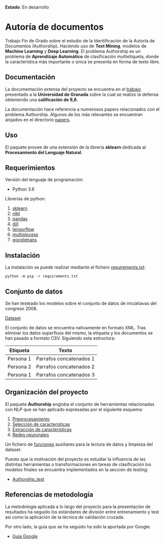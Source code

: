 **Estado**: En desarrollo

# Autoría de documentos

Trabajo Fin de Grado sobre el estudio de la Identificación de la Autoría de Documentos (Authorship). Haciendo uso de **Text Mining**, modelos de **Machine Learning** y **Deep Learning**. El problema Authorship es un problema de **Aprendizaje Automático** de clasificación multietiqueta, donde la característica más importante o única se presenta en forma de texto libre.

## Documentación

La documentación extensa del proyecto se encuentra en el [trabajo](Authorship/doc/TFG%20Estudio%20de%20identificacion%20de%20autoría.pdf) presentado a la **Universidad de Granada** sobre la cual se realizo la defensa obteniendo una **calificación de 9,8**.

La documentación hace referencia a numerosos papers relacionados con el problema Authorship. Algunos de los más relevantes se encuentran alojados en el directorio [papers](papers).

## Uso

El paquete provee de una extensión de la librería **sklearn** dedicada al **Procesamiento del Lenguaje Natural**.

## Requerimientos

Versión del lenguaje de programación:
* Python 3.6

Librerías de python:
1. [sklearn](https://github.com/scikit-learn/scikit-learn)
2. [nlkt](https://github.com/nltk/nltk)
3. [pandas](https://github.com/pandas-dev/pandas)
4. [dill](https://pypi.org/project/dill/)
5. [tensorflow](https://www.tensorflow.org/?hl=es-419)
6. [multiplocess](https://pypi.org/project/multiprocess/)
7. [googletrans](https://pypi.org/project/googletrans/)


## Instalación

La instalación se puede realizar mediante el fichero [requirements.txt](requirements.txt):

```
python -m pip -r requirements.txt
```

## Conjunto de datos

Se han testeado los modelos sobre el conjunto de datos de iniciatiavas del congreso 2008.

[Dataset](http://www.senado.es/web/actividadparlamentaria/iniciativas/detalleiniciativa/documentos/index.html;jsessionid=fKQKp9vDxNknrvpmnMTcFSb8QhDqRvZ156xPByyQ80qGcyGpRJGX!981478430?legis=8&id1=621&id2=000136)

El conjunto de datos se encuentra nativamente en formato XML. Tras eliminar los datos superfluos del mismo, la etiqueta y los documentos se han pasado a formato CSV. Siguiendo esta estructura:

| Etiqueta  | Texto                   |
| --------- |:-----------------------:|
| Persona 1 | Parrafos concatenados 1 |
| Persona 2 | Parrafos concatenados 2 |
| Persona 1 | Parrafos concatenados 3 |

## Organización del proyecto

El paquete **Authorship** engloba el conjunto de herramientas relacionadas con NLP que se han aplicado expresadas por el siguiente esquema:
1. [Preprocesamiento](Authorship/preprocessing.py)
2. [Selección de características](Authorship/feature_selection.py)
3. [Extracción de características](Authorship/feature_extraction/text.py)
4. [Redes neuronales](Authorship/neural_network.py)

Un fichero de [funciones](Authorship/functions.py) auxiliares para la lectura de datos y limpieza del dataset.

Puesto que la motivación del proyecto es estudiar la influencia de las distintas herramientas o transformaciones en tareas de clasificación los modelos finales se encuentra implementados en la sección de testing:
* [Authorship_test](tests/Authorship_test.py)

## Referencias de metodología

La metodología aplicada a lo largo del proyecto para la presentación de resultados ha seguido los estándares de división entre entrenamiento y test así como la aplicación de la técnica de validación cruzada.

Por otro lado, la guía que se ha seguido ha sido la aportada por Google.
* [Guía Google](https://developers.google.com/machine-learning/guides/text-classification?hl=es-419)

